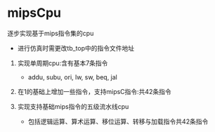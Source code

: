 # mipsCpu

逐步实现基于mips指令集的cpu

- 进行仿真时需更改tb_top中的指令文件地址

1. 实现单周期cpu:含有基本7条指令
   - addu, subu, ori, lw, sw, beq, jal

2. 在1的基础上增加一些指令，支持mipsC指令:共42条指令

3. 实现支持基础mips指令的五级流水线cpu

   - 包括逻辑运算、算术运算、移位运算、转移与加载指令共42条指令

   

